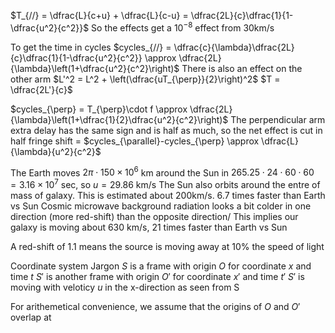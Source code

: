 $T_{//} = \dfrac{L}{c+u} + \dfrac{L}{c-u} = \dfrac{2L}{c}\dfrac{1}{1-\dfrac{u^2}{c^2}}$
So the effects get a $10^{-8}$ effect from 30km/s

To get the time in cycles
$cycles_{//} = \dfrac{c}{\lambda}\dfrac{2L}{c}\dfrac{1}{1-\dfrac{u^2}{c^2}} \approx \dfrac{2L}{\lambda}\left(1+\dfrac{u^2}{c^2}\right)$
There is also an effect on the other arm
$L'^2 = L^2 + \left(\dfrac{uT_{\perp}}{2}\right)^2$
	$T = \dfrac{2L'}{c}$

$cycles_{\perp} = T_{\perp}\cdot f \approx \dfrac{2L}{\lambda}\left(1+\dfrac{1}{2}\dfrac{u^2}{c^2}\right)$
The perpendicular arm extra delay has the same sign and is half as much, so the net effect is cut in half
	fringe shift = $cycles_{\parallel}-cycles_{\perp} \approx \dfrac{L}{\lambda}{u^2}{c^2}$
	
The Earth moves $2\pi \cdot 150\times10^6$ km around the Sun in $265.25\cdot 24\cdot 60\cdot 60 = 3.16\times 10^7$ sec, so $u = 29.86$ km/s
The Sun also orbits around the entre of mass of galaxy. This is estimated about 200km/s. 6.7 times faster than Earth vs Sun
Cosmic microwave background radiation looks a bit colder in one direction (more red-shift) than the opposite direction/ This implies our galaxy is moving about 630 km/s, 21 times faster than Earth vs Sun

A red-shift of 1.1 means the source is moving away at 10% the speed of light

Coordinate system Jargon
$S$ is a frame with origin $O$ for coordinate $x$ and time $t$
$S'$ is another frame with origin $O'$ for coordinate $x'$ and time $t'$
$S'$ is moving with veloticy $u$ in the x-direction as seen from S

For arithemetical convenience, we assume that the origins of $O$ and $O'$ overlap at 